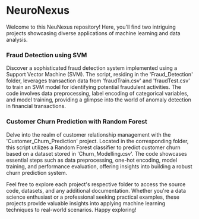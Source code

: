 # NeuroNexus
Welcome to this NeuNexus repository! Here, you'll find two intriguing projects showcasing diverse applications of machine learning and data analysis.

### Fraud Detection using SVM
Discover a sophisticated fraud detection system implemented using a Support Vector Machine (SVM). The script, residing in the 'Fraud_Detection' folder, leverages transaction data from 'fraudTrain.csv' and 'fraudTest.csv' to train an SVM model for identifying potential fraudulent activities. The code involves data preprocessing, label encoding of categorical variables, and model training, providing a glimpse into the world of anomaly detection in financial transactions.

### Customer Churn Prediction with Random Forest
Delve into the realm of customer relationship management with the 'Customer_Churn_Prediction' project. Located in the corresponding folder, this script utilizes a Random Forest classifier to predict customer churn based on a dataset stored in 'Churn_Modelling.csv'. The code showcases essential steps such as data preprocessing, one-hot encoding, model training, and performance evaluation, offering insights into building a robust churn prediction system.

Feel free to explore each project's respective folder to access the source code, datasets, and any additional documentation. Whether you're a data science enthusiast or a professional seeking practical examples, these projects provide valuable insights into applying machine learning techniques to real-world scenarios. Happy exploring!
